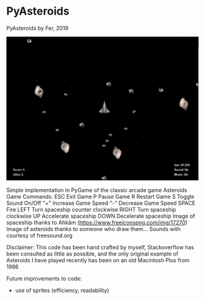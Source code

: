 # PyAsteroids

PyAsteroids by Fer, 2019

![Alt text](PyAsteroids.png?raw=true "Title")

Simple implementation in PyGame of the classic arcade game Asteroids
Game Commands:
ESC   Exit Game
P     Pause Game
R     Restart Game
S     Toggle Sound On/Off
"+"     Increase Game Speed
"-"     Decrease Game Speed
SPACE Fire
LEFT  Turn spaceship counter clockwise
RIGHT Turn spaceship clockwise
UP    Accelerate spaceship
DOWN  Decelerate spaceship
Image of spaceship thanks to Ahkâm (https://www.freeiconspng.com/img/17270)
Image of asteroids thanks to someone who draw them...
Sounds with courtesy of freesound.org

Disclaimer: This code has been hand crafted by myself, Stackoverflow has been consulted as little as possible,
 and the only original example of Asteroids I have played recently has been on an old Macintosh Plus from 1986

Future improvements to code:
- use of sprites (efficiency, readability)


